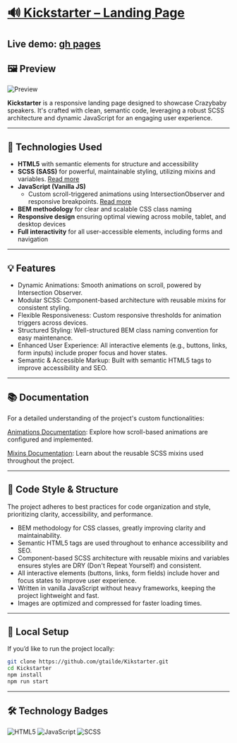 # [🔊 Kickstarter – Landing Page](https://gtailde.github.io/Kickstarter)

## **Live demo:** [gh pages](https://gtailde.github.io/Kickstarter)

## 🖼️ Preview

![Preview](https://i.postimg.cc/mk1SD4dY/2025-06-21-02-29-11.png)

**Kickstarter** is a responsive landing page designed to showcase Crazybaby speakers. It's crafted with clean, semantic code, leveraging a robust SCSS architecture and dynamic JavaScript for an engaging user experience.

---

## 🔧 Technologies Used

- **HTML5** with semantic elements for structure and accessibility
- **SCSS (SASS)** for powerful, maintainable styling, utilizing mixins and variables. [Read more](./docs/mixins.md)
- **JavaScript (Vanilla JS)**
  - Custom scroll-triggered animations using IntersectionObserver and responsive breakpoints. [Read more](./docs/animations.md)
- **BEM methodology** for clear and scalable CSS class naming
- **Responsive design** ensuring optimal viewing across mobile, tablet, and desktop devices
- **Full interactivity** for all user-accessible elements, including forms and navigation

---

## 💡 Features
 - Dynamic Animations: Smooth animations on scroll, powered by Intersection Observer.
 - Modular SCSS: Component-based architecture with reusable mixins for consistent styling.
 - Flexible Responsiveness: Custom responsive thresholds for animation triggers across devices.
 - Structured Styling: Well-structured BEM class naming convention for easy maintenance.
 - Enhanced User Experience: All interactive elements (e.g., buttons, links, form inputs) include proper focus and hover states.
 - Semantic & Accessible Markup: Built with semantic HTML5 tags to improve accessibility and SEO.

---

## 📚 Documentation

For a detailed understanding of the project's custom functionalities:

[Animations Documentation](./docs/animations.md): Explore how scroll-based animations are configured and implemented.

[Mixins Documentation](./docs/mixins.md): Learn about the reusable SCSS mixins used throughout the project.

---

## 📐 Code Style & Structure
The project adheres to best practices for code organization and style, prioritizing clarity, accessibility, and performance.

 - BEM methodology for CSS classes, greatly improving clarity and maintainability.
 - Semantic HTML5 tags are used throughout to enhance accessibility and SEO.
 - Component-based SCSS architecture with reusable mixins and variables ensures styles are DRY (Don't Repeat Yourself) and consistent.
 - All interactive elements (buttons, links, form fields) include hover and focus states to improve user experience.
 - Written in vanilla JavaScript without heavy frameworks, keeping the project lightweight and fast.
 - Images are optimized and compressed for faster loading times.

---

## 🚀 Local Setup
If you’d like to run the project locally:

```bash
git clone https://github.com/gtailde/Kikstarter.git
cd Kickstarter
npm install
npm run start
```

---

## 🛠️ Technology Badges

![HTML5](https://img.shields.io/badge/HTML5-E34F26?style=for-the-badge&logo=html5&logoColor=white)
![JavaScript](https://img.shields.io/badge/JavaScript-F7DF1E?style=for-the-badge&logo=javascript&logoColor=black)
![SCSS](https://img.shields.io/badge/SCSS-CC6699?style=for-the-badge&logo=sass&logoColor=white)
